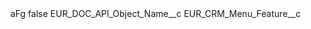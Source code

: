 <?xml version="1.0" encoding="UTF-8"?>
<CustomMetadata xmlns="http://soap.sforce.com/2006/04/metadata" xmlns:xsi="http://www.w3.org/2001/XMLSchema-instance" xmlns:xsd="http://www.w3.org/2001/XMLSchema">
    <label>aFg</label>
    <protected>false</protected>
    <values>
        <field>EUR_DOC_API_Object_Name__c</field>
        <value xsi:type="xsd:string">EUR_CRM_Menu_Feature__c</value>
    </values>
</CustomMetadata>
